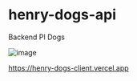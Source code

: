 # henry-dogs-api
Backend PI Dogs

![image](https://user-images.githubusercontent.com/5209528/221554263-f4939a95-e4bc-48d6-9d49-3a283030ad0e.png)

https://henry-dogs-client.vercel.app
